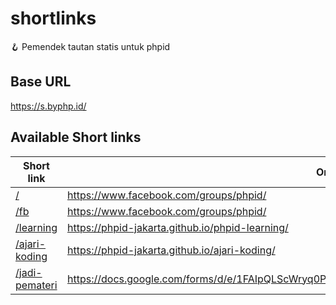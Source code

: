 # shortlinks

🪝  Pemendek tautan statis untuk phpid

## Base URL

https://s.byphp.id/

## Available Short links

| Short link   | Original link  |
|-------------|----------------|
| [/](https://s.byphp.id/)  |  https://www.facebook.com/groups/phpid/ | 
| [/fb](https://s.byphp.id/fb)  |  https://www.facebook.com/groups/phpid/ | 
| [/learning](https://s.byphp.id/learning)  |  https://phpid-jakarta.github.io/phpid-learning/ | 
| [/ajari-koding](https://s.byphp.id/ajari-koding)  |  https://phpid-jakarta.github.io/ajari-koding/ | 
| [/jadi-pemateri](https://s.byphp.id/jadi-pemateri)  |  https://docs.google.com/forms/d/e/1FAIpQLScWryq0PN7N_aSNRC5_7P7m1jgteBKgyAWrfH1tQKzUZAnDlg/viewform | 

